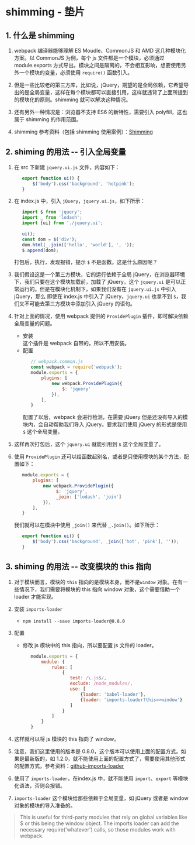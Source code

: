 # shimming - 垫片

## 1. 什么是 shimming

1. webpack 编译器能够理解 ES Moudle、CommonJS 和 AMD 这几种模块化方案。以 CommonJS 为例，每个 js 文件都是一个模块，必须通过 module.exports 方式导出。模块之间是隔离的，不会相互影响，想要使用另外一个模块的变量，必须使用 `require()` 函数引入。

2. 但是一些比较老的第三方库，比如说，jQuery，期望的是全局依赖，它希望导出的是全局变量，这样在每个模块都可以直接引用，这样就违背了上面所提到的模块化的原则。shimming 就可以解决这种情况。

3. 还有另外一种情况是：浏览器不支持 ES6 的新特性，需要引入 polyfill，这也属于 shimming 的作用范围。

4. shimming 参考资料（包括 shimming 使用案例）：[Shimming](https://v4.webpack.js.org/guides/shimming/#shimming-globals)

## 2. shiming 的用法 -- 引入全局变量

1. 在 src 下新建 `jquery.ui.js` 文件，内容如下：
   ```javascript
      export function ui() {
          $('body').css('background', 'hotpink');
      }
   ```
2. 在 index.js 中，引入 `jQuery`，`jquery.ui.js`，如下所示：
   ```javascript
      import $ from 'jquery';
      import _ from 'lodash';
      import {ui} from './jquery.ui';
      
      ui();
      const dom = $('div');
      dom.html(_.join(['hello', 'world'], ', '));
      $.append(dom);
   ```
   打包后，执行，发现报错，提示 `$` 不是函数。这是什么原因呢？
    
3. 我们假设这是一个第三方模块，它的运行依赖于全局 jQuery，在浏览器环境下，我们只要在这个模块加载前，加载了 jQuery，这个 `jquery.ui` 是可以正常运行的。但是在模块化机制下，如果我们没有在 `jquery.ui.js` 中引入 jQuery，那么 即使在 index.js 中引入了 jQuery，`jquery.ui` 也拿不到 `$`，我们又不可能去第三方模块中添加引入 jQuery 的语句。

4. 针对上面的情况，使用 webpack 提供的 `ProvidePlugin` 插件，即可解决依赖全局变量的问题。
   - 安装  
     这个插件是 webpack 自带的，所以不用安装。
   - 配置
     ```javascript
        // webpack.common.js
        const webpack = require('webpack');
        module.exports = {
            plugins: [
                new webpack.ProvidePlugin({
                    $: 'jquery'
                }),
            ],
        }
     ```
     配置了以后，webpack 会进行检测，在需要 jQuery 但是还没有导入的模块内，会自动帮助我们导入 jQuery。要求我们使用 jQuery 的形式是使用 `$` 这个全局变量。

5. 这样再次打包后，这个 `jquery.ui` 就能引用到 `$` 这个全局变量了。

6. 使用 `ProvidePlugin` 还可以给函数起别名，或者是只使用模块的某个方法，配置如下：
   ```javascript
      module.exports = {
          plugins: [
              new webpack.ProvidePlugin({
                   $: 'jquery',
                   _join: ['lodash', 'join']
              }),
          ],
      }
   ```
   我们就可以在模块中使用 `_join()` 来代替 `_.join()`。如下所示：
   ```javascript
      export function ui() {
          $('body').css('background', _join(['hot', 'pink'], ''));
      }
   ```
## 3. shiming 的用法 -- 改变模块的 this 指向

1. 对于模块而言，模块的 `this` 指向的是模块本身，而不是`window` 对象。在有一些情况下，我们需要将模块的 this 指向 window 对象，这个需要借助一个 loader 才能实现。

2. 安装 `imports-loader` 
   - `npm install --save imports-loader@0.8.0`

3. 配置
   - 修改 js 模块中的 this 指向，所以要配置 js 文件的 loader。
     ```javascript
        module.exports = {
            module: {
                rules: [
                    {
                       test: /\.js$/,
                       exclude: /node_modules/,
                       use: [
                           {loader: 'babel-loader'}, 
                           {loader: 'imports-loader?this=>window'}
                       ]
                    }
                ]
            }
        }
     ```
4. 这样就可以将 js 模块的 this 指向了 window。

5. 注意，我们这里使用的版本是 0.8.0，这个版本可以使用上面的配置方式。如果是最新版的，如 1.2.0，就不能使用上面的配置方式了，需要使用其他形式的配置方式，参考资料：[github-imports-loader](https://github.com/webpack-contrib/imports-loader)

6. 使用了 `imports-loader`，在index.js 中，就不能使用 `import`、`export` 等模块化语法，否则会报错。

7. `imports-loader` 这个模块给那些依赖于全局变量，如 jQuery 或者是 window 对象的模块的导入准备的。
> This is useful for third-party modules that rely on global variables like $ or this being the window object. The imports loader can add the necessary require('whatever') calls, so those modules work with webpack.
